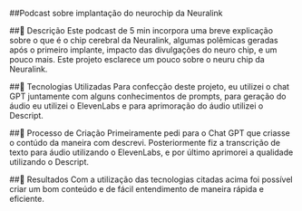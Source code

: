 ##Podcast sobre implantação do neurochip da Neuralink

##📒 Descrição
Este podcast de 5 min incorpora uma breve explicação sobre o que é o chip cerebral da Neuralink, algumas polêmicas geradas após o primeiro implante, impacto das divulgações do neuro chip, e um pouco mais. Este projeto esclarece um pouco sobre o neuru chip da Neuralink.

##🤖 Tecnologias Utilizadas
Para confecção deste projeto, eu utilizei o chat GPT juntamente com alguns conhecimentos de prompts, para geração do áudio eu utilizei o ElevenLabs e para aprimoração do áudio utilizei o Descript.

##🧐 Processo de Criação
Primeiramente pedi para o Chat GPT que criasse o contúdo da maneira com descrevi. Posteriormente fiz a transcrição de texto para áudio utilizando o ElevenLabs, e por último aprimorei a qualidade utilizando o Descript.

##🚀 Resultados
Com a utilização das tecnologias citadas acima foi possível criar um bom conteúdo e de fácil entendimento de maneira rápida e eficiente. 
